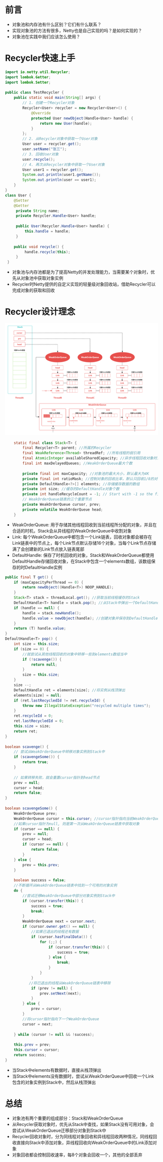 # 前言

- 对象池和内存池有什么区别？它们有什么联系？
- 实现对象池的方法有很多，Netty也是自己实现的吗？是如何实现的？
- 对象池在实践中我们应该怎么使用？

# Recycler快速上手

```java
import io.netty.util.Recycler;
import lombok.Getter;
import lombok.Setter;

public class TestRecycler {
    public static void main(String[] args) {
        // 1. 创建一个Recycler对象
        Recycler<User> recycler = new Recycler<User>() {
            @Override
            protected User newObject(Handle<User> handle) {
                return new User(handle);
            }
        };
        // 2. 从Recycler对象中获取一个User对象
        User user = recycler.get();
        user.setName("张三");
        // 3. 回收User对象
        user.recycle();
        // 4. 再次从Recycler对象中获取一个User对象
        User user1 = recycler.get();
        System.out.println(user1.getName());
        System.out.println(user == user1);
    }
}
class User {
    @Setter
    @Getter
     private String name;
     private Recycler.Handle<User> handle;

     public User(Recycler.Handle<User> handle) {
         this.handle = handle;
     }

    public void recycle() {
         handle.recycle(this);
     }
 }
```

- 对象池与内存池都是为了提高Netty的并发处理能力，当需要某个对象时，优先从对象池中获取对象实例
- Recycler时Netty提供的自定义实现的轻量级对象回收站，借助Recycler可以完成对象的获取和回收

# Recycler设计理念

![](./images/Recycler.png)

```java
    static final class Stack<T> {
        final Recycler<T> parent; //所属的Recycler
        final WeakReference<Thread> threadRef; //所有线程的弱引用
        final AtomicInteger availableSharedCapacity; //异步线程回收对象时，其他线程能保存的被回收对象的最大个数
        final int maxDelayedQueues; //WeakOrderQueue最大个数

        private final int maxCapacity; //对象池的最大大小，默认最大为4K
        private final int ratioMask; //控制对象的回收比率，默认只回收1/8的对象
        private DefaultHandle<?>[] elements; //存储缓存数据的数组
        private int size; //缓存的DefaultHandle对象个数
        private int handleRecycleCount = -1; // Start with -1 so the first one will be recycled.
        // WeakOrderQueue链表的三个重要节点
        private WeakOrderQueue cursor, prev;
        private volatile WeakOrderQueue head;
    }
```

- WeakOrderQueue: 用于存储其他线程回收到当前线程所分配的对象，并且在合适的时机，Stack会从异线程的WeakOrderQueue中收割对象
- Link: 每个WeakOrderQueue中都包含一个Link链表，回收对象都会被存在Link链表中的节点上，每个Link节点默认存储16个对象，当每个Link节点存储满了会创建新的Link节点放入链表尾部
- DefaultHandle: 保存了时机回收的对象，Stack和WeakOrderQueue都使用DefaultHandle存储回收对象，在Stack中包含一个elements数组，该数组保存的时DefaultHandle实例

```java
public final T get() {
    if (maxCapacityPerThread == 0) {
        return newObject((Handle<T>) NOOP_HANDLE);
    }
    Stack<T> stack = threadLocal.get(); //获取当前线程缓存的Stack
    DefaultHandle<T> handle = stack.pop(); //从Stack中弹出一个DefaultHandle对象
    if (handle == null) {
        handle = stack.newHandle();
        handle.value = newObject(handle); //创建对象并保存到DefaultHandle
    }
    return (T) handle.value;
}
DefaultHandle<T> pop() {
    int size = this.size;
    if (size == 0) {
        //就尝试从其他线程回收的对象中转移一些到elements数组当中
        if (!scavenge()) {
            return null;
        }
        size = this.size;
    }
    size --;
    DefaultHandle ret = elements[size]; //将实例从栈顶弹出
    elements[size] = null;
    if (ret.lastRecycledId != ret.recycleId) {
        throw new IllegalStateException("recycled multiple times");
    }
    ret.recycleId = 0;
    ret.lastRecycledId = 0;
    this.size = size;
    return ret;
}

boolean scavenge() {
    // 尝试从WeakOrderQueue中转移对象实例到Stack中
    if (scavengeSome()) {
        return true;
    }

    // 如果转移失败，就会重置cursor指针到head节点
    prev = null;
    cursor = head;
    return false;
}

boolean scavengeSome() {
    WeakOrderQueue prev;
    WeakOrderQueue cursor = this.cursor; //cursor指针指向当前WeakOrderQueue链表的读取位置
    //如果cursor指针为null, 则是第一次从WeakOrderQueue链表中获取对象
    if (cursor == null) {
        prev = null;
        cursor = head;
        if (cursor == null) {
            return false;
        }
    } else {
        prev = this.prev;
    }

    boolean success = false;
    //不断循环从WeakOrderQueue链表中找到一个可用的对象实例
    do {
        //尝试迁移WeakOrderQueue中部分对象实例到Stack中
        if (cursor.transfer(this)) {
            success = true;
            break;
        }
        WeakOrderQueue next = cursor.next;
        if (cursor.owner.get() == null) {
            //如果已退出的线程还有数据
            if (cursor.hasFinalData()) {
                for (;;) {
                    if (cursor.transfer(this)) {
                        success = true;
                    } else {
                        break;
                    }
                }
            }
		   //将已退出的线程从WeakOrderQueue链表中移除
            if (prev != null) {
                prev.setNext(next);
            }
        } else {
            prev = cursor;
        }
		//将cursor指针指向下一个WeakOrderQueue
        cursor = next;

    } while (cursor != null && !success);

    this.prev = prev;
    this.cursor = cursor;
    return success;
}
```

- 当Stack中elements有数据时，直接从栈顶弹出
- 当Stack中elements没有数据时，尝试从WeakOrderQueue中回收一个Link包含的对象实例到Stack中，然后从栈顶弹出

# 总结

- 对象池有两个重要的组成部分：Stack和WeakOrderQueue
- 从Recycler获取对象时，优先从Stack中查找，如果Stack没有可用对象，会尝试从WeakOrderQueue迁移部分对象到Stack中
- Recycler回收对象时，分为同线程对象回收和异线程回收两种情况，同线程回收直接向Stack中添加对象，异线程回收向WeakOrderQueue中的Link添加对象
- 对象回收都会控制回收速率，每8个对象会回收一个，其他的全部丢弃